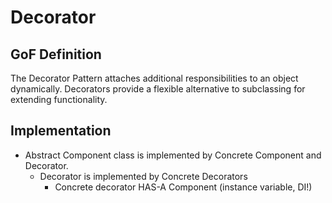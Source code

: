# Decorator

## GoF Definition

The Decorator Pattern attaches additional responsibilities to an object dynamically. Decorators provide a flexible alternative to subclassing for extending functionality.

## Implementation

- Abstract Component class is implemented by Concrete Component and Decorator. 
  - Decorator is implemented by Concrete Decorators
    - Concrete decorator HAS-A Component (instance variable, DI!)
